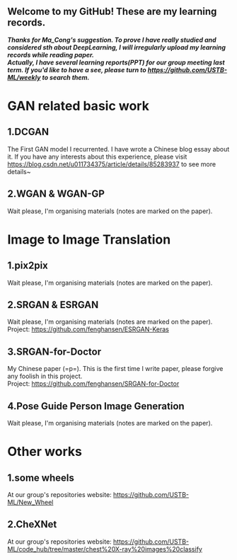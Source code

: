 ## Welcome to my GitHub! These are my learning records.   
***Thanks for Ma_Cong's suggestion. To prove I have really studied and considered sth about DeepLearning, I will irregularly upload my learning records while reading paper.  
Actually, I have several learning reports(PPT) for our group meeting last term. If you'd like to have a see, please turn to https://github.com/USTB-ML/weekly to search them.***  


# GAN related basic work  
## 1.DCGAN  
  The First GAN model I recurrented. I have wrote a Chinese blog essay about it. If you have any interests about this experience, please visit https://blog.csdn.net/u011734375/article/details/85283937 to see more details~  
  
## 2.WGAN & WGAN-GP  
  Wait please, I'm organising materials (notes are marked on the paper).  

# Image to Image Translation  
## 1.pix2pix  
  Wait please, I'm organising materials (notes are marked on the paper).  
## 2.SRGAN & ESRGAN  
  Wait please, I'm organising materials (notes are marked on the paper).  
  Project: https://github.com/fenghansen/ESRGAN-Keras  
## 3.SRGAN-for-Doctor
  My Chinese paper (=p=). This is the first time I write paper, please forgive any foolish in this project.  
  Project: https://github.com/fenghansen/SRGAN-for-Doctor  
## 4.Pose Guide Person Image Generation  
  Wait please, I'm organising materials (notes are marked on the paper). 
  
# Other works  
## 1.some wheels  
At our group's repositories website: https://github.com/USTB-ML/New_Wheel  
  
## 2.CheXNet
At our group's repositories website: https://github.com/USTB-ML/code_hub/tree/master/chest%20X-ray%20images%20classify  
